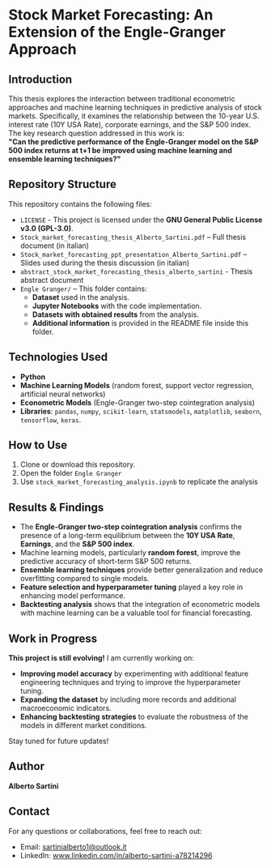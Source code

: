 # Stock Market Forecasting: An Extension of the Engle-Granger Approach  

## Introduction  
This thesis explores the interaction between traditional econometric approaches and machine learning techniques in predictive analysis of stock markets. Specifically, it examines the relationship between the 10-year U.S. interest rate (10Y USA Rate), corporate earnings, and the S&P 500 index.  
The key research question addressed in this work is:  
**"Can the predictive performance of the Engle-Granger model on the S&P 500 index returns at t+1 be improved using machine learning and ensemble learning techniques?"**  

## Repository Structure  
This repository contains the following files:
- `LICENSE` - This project is licensed under the **GNU General Public License v3.0 (GPL-3.0)**.  
- `Stock_market_forecasting_thesis_Alberto_Sartini.pdf` – Full thesis document (in italian)
- `Stock_market_forecasting_ppt_presentation_Alberto_Sartini.pdf` – Slides used during the thesis discussion (in italian)
- `abstract_stock_market_forecasting_thesis_alberto_sartini` - Thesis abstract document
- `Engle Granger/` – This folder contains:  
  -  **Dataset** used in the analysis.  
  -  **Jupyter Notebooks** with the code implementation.  
  -  **Datasets with obtained results** from the analysis.  
  -  **Additional information** is provided in the README file inside this folder. 

## Technologies Used  
- **Python** 
- **Machine Learning Models** (random forest, support vector regression, artificial neural networks)  
- **Econometric Models** (Engle-Granger two-step cointegration analysis)  
- **Libraries**: `pandas`, `numpy`, `scikit-learn`, `statsmodels`, `matplotlib`, `seaborn`, `tensorflow`, `keras`.   

## How to Use  
1. Clone or download this repository.
2. Open the folder `Engle Granger`
3. Use `stock_market_forecasting_analysis.ipynb` to replicate the analysis

## Results & Findings  
- The **Engle-Granger two-step cointegration analysis** confirms the presence of a long-term equilibrium between the **10Y USA Rate**, **Earnings**, and the **S&P 500 index**.  
- Machine learning models, particularly **random forest**, improve the predictive accuracy of short-term S&P 500 returns.  
- **Ensemble learning techniques** provide better generalization and reduce overfitting compared to single models.  
- **Feature selection and hyperparameter tuning** played a key role in enhancing model performance.  
- **Backtesting analysis** shows that the integration of econometric models with machine learning can be a valuable tool for financial forecasting.

## Work in Progress  
 **This project is still evolving!** 
I am currently working on:  
- **Improving model accuracy** by experimenting with additional feature engineering techniques and trying to improve the hyperparameter tuning.  
- **Expanding the dataset** by including more records and additional macroeconomic indicators.  
- **Enhancing backtesting strategies** to evaluate the robustness of the models in different market conditions.  

Stay tuned for future updates! 

## Author
**Alberto Sartini**

## Contact
For any questions or collaborations, feel free to reach out:
- Email: sartinialberto1@outlook.it
- LinkedIn: www.linkedin.com/in/alberto-sartini-a78214296
